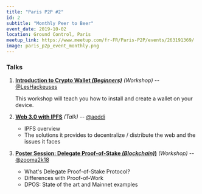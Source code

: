 ```yaml
---
title: "Paris P2P #2"
id: 2
subtitle: "Monthly Peer to Beer"
event_date: 2019-10-02
location: Ground Control, Paris
meetup_link: https://www.meetup.com/fr-FR/Paris-P2P/events/263191369/
image: paris_p2p_event_monthly.png
---
```


### <i class="far fa-presentation"></i> Talks

1. **[Introduction to Crypto Wallet _(Beginners)_](https://github.com/francep2p/community/issues/24)** _(Workshop)_ -- [@LesHackeuses](https://leshackeuses.fr/)

    This workshop will teach you how to install and create a wallet on your device.

2. **[Web 3.0 with IPFS](https://github.com/francep2p/community/issues/21)** _(Talk)_ -- [@aeddi](https://github.com/aeddi)

    * IPFS overview
    * The solutions it provides to decentralize / distribute the web and the issues it faces

3. **[Poster Session: Delegate Proof-of-Stake _(Blockchain)_)](https://github.com/francep2p/community/issues/31)** _(Workshop)_ -- [@zooma2k18](https://github.com/zooma2k18)

    * What's Delegate Proof-of-Stake Protocol?
    * Differences with Proof-of-Work
    * DPOS: State of the art and Mainnet examples
